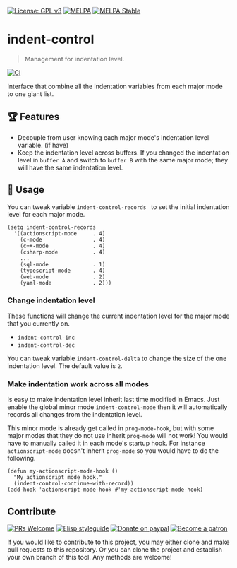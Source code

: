 [![License: GPL v3](https://img.shields.io/badge/License-GPL%20v3-blue.svg)](https://www.gnu.org/licenses/gpl-3.0)
[![MELPA](https://melpa.org/packages/indent-control-badge.svg)](https://melpa.org/#/indent-control)
[![MELPA Stable](https://stable.melpa.org/packages/indent-control-badge.svg)](https://stable.melpa.org/#/indent-control)

# indent-control
> Management for indentation level.

[![CI](https://github.com/jcs-elpa/indent-control/actions/workflows/test.yml/badge.svg)](https://github.com/jcs-elpa/indent-control/actions/workflows/test.yml)

Interface that combine all the indentation variables from each major mode
to one giant list.

## 🏆 Features

* Decouple from user knowing each major mode's indentation level variable. (if have)
* Keep the indentation level across buffers. If you changed the indentation level
in `buffer A` and switch to `buffer B` with the same major mode; they will have
the same indentation level.

## 🔨 Usage

You can tweak variable `indent-control-records ` to set the initial
indentation level for each major mode.

```elisp
(setq indent-control-records
  '((actionscript-mode     . 4)
    (c-mode                . 4)
    (c++-mode              . 4)
    (csharp-mode           . 4)
    ...
    (sql-mode              . 1)
    (typescript-mode       . 4)
    (web-mode              . 2)
    (yaml-mode             . 2)))
```

### Change indentation level

These functions will change the current indentation level for the major mode
that you currently on.

* `indent-control-inc`
* `indent-control-dec`

You can tweak variable `indent-control-delta` to change the size of the one
indentation level. The default value is `2`.

### Make indentation work across all modes

Is easy to make indentation level inherit last time modified in Emacs.
Just enable the global minor mode `indent-control-mode` then it will
automatically records all changes from the indentation level.

This minor mode is already get called in `prog-mode-hook`, but with some
major modes that they do not use inherit `prog-mode` will not work!
You would have to manually called it in each mode's startup hook.
For instance `actionscript-mode` doesn't inherit `prog-mode` so you would
have to do the following.

```elisp
(defun my-actionscript-mode-hook ()
  "My actionscript mode hook."
  (indent-control-continue-with-record))
(add-hook 'actionscript-mode-hook #'my-actionscript-mode-hook)
```

## Contribute

[![PRs Welcome](https://img.shields.io/badge/PRs-welcome-brightgreen.svg)](http://makeapullrequest.com)
[![Elisp styleguide](https://img.shields.io/badge/elisp-style%20guide-purple)](https://github.com/bbatsov/emacs-lisp-style-guide)
[![Donate on paypal](https://img.shields.io/badge/paypal-donate-1?logo=paypal&color=blue)](https://www.paypal.me/jcs090218)
[![Become a patron](https://img.shields.io/badge/patreon-become%20a%20patron-orange.svg?logo=patreon)](https://www.patreon.com/jcs090218)

If you would like to contribute to this project, you may either
clone and make pull requests to this repository. Or you can
clone the project and establish your own branch of this tool.
Any methods are welcome!

